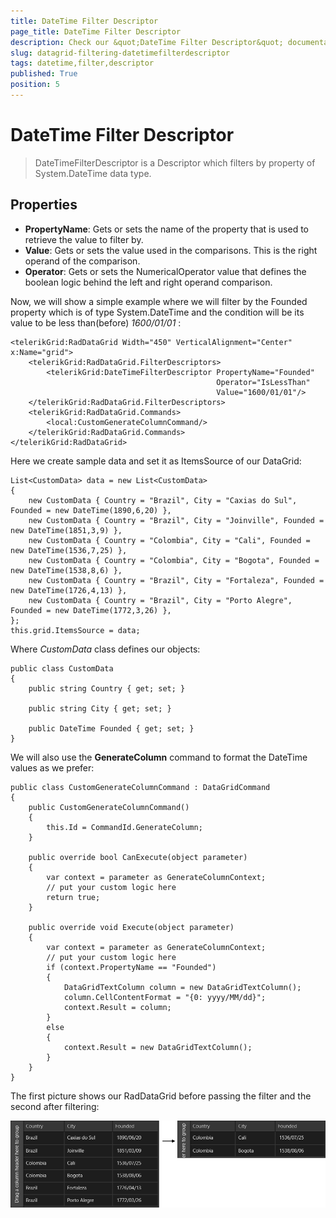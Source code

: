 ```yaml
---
title: DateTime Filter Descriptor
page_title: DateTime Filter Descriptor
description: Check our &quot;DateTime Filter Descriptor&quot; documentation article for RadDataGrid for UWP control.
slug: datagrid-filtering-datetimefilterdescriptor
tags: datetime,filter,descriptor
published: True
position: 5
---
```


# DateTime Filter Descriptor

>DateTimeFilterDescriptor is a Descriptor which filters by property of System.DateTime data type.

## Properties

* **PropertyName**: Gets or sets the name of the property that is used to retrieve the value to filter by.
* **Value**: Gets or sets the value used in the comparisons. This is the right operand of the comparison.
* **Operator**: Gets or sets the NumericalOperator value that defines the boolean logic behind the left and right operand comparison.

Now, we will show a simple example where we will filter by the Founded property which is of type System.DateTime and the condition will be its value to be less than(before) *1600/01/01* :

	<telerikGrid:RadDataGrid Width="450" VerticalAlignment="Center" x:Name="grid">
	    <telerikGrid:RadDataGrid.FilterDescriptors>
	        <telerikGrid:DateTimeFilterDescriptor PropertyName="Founded"
	                                              Operator="IsLessThan"
	                                              Value="1600/01/01"/>
	    </telerikGrid:RadDataGrid.FilterDescriptors>
	    <telerikGrid:RadDataGrid.Commands>
	        <local:CustomGenerateColumnCommand/>
	    </telerikGrid:RadDataGrid.Commands>
	</telerikGrid:RadDataGrid>

Here we create sample data and set it as ItemsSource of our DataGrid:

	List<CustomData> data = new List<CustomData>
	{
	    new CustomData { Country = "Brazil", City = "Caxias do Sul", Founded = new DateTime(1890,6,20) },
	    new CustomData { Country = "Brazil", City = "Joinville", Founded = new DateTime(1851,3,9) },
	    new CustomData { Country = "Colombia", City = "Cali", Founded = new DateTime(1536,7,25) },
	    new CustomData { Country = "Colombia", City = "Bogota", Founded = new DateTime(1538,8,6) },
	    new CustomData { Country = "Brazil", City = "Fortaleza", Founded = new DateTime(1726,4,13) },
	    new CustomData { Country = "Brazil", City = "Porto Alegre", Founded = new DateTime(1772,3,26) },
	};
	this.grid.ItemsSource = data;

Where *CustomData* class defines our objects:

	public class CustomData
	{
	    public string Country { get; set; }
	
	    public string City { get; set; }
	
	    public DateTime Founded { get; set; }
	}

We will also use the **GenerateColumn** command to format the DateTime values as we prefer:

	public class CustomGenerateColumnCommand : DataGridCommand
	{
	    public CustomGenerateColumnCommand()
	    {
	        this.Id = CommandId.GenerateColumn;
	    }
	
	    public override bool CanExecute(object parameter)
	    {
	        var context = parameter as GenerateColumnContext;
	        // put your custom logic here
	        return true;
	    }
	
	    public override void Execute(object parameter)
	    {
	        var context = parameter as GenerateColumnContext;
	        // put your custom logic here 
	        if (context.PropertyName == "Founded")
	        {
	            DataGridTextColumn column = new DataGridTextColumn();
	            column.CellContentFormat = "{0: yyyy/MM/dd}";
	            context.Result = column;
	        }
	        else
	        {
	            context.Result = new DataGridTextColumn();
	        }
	    }
	}

The first picture shows our RadDataGrid before passing the filter and the second after filtering:

![DateTimeFilterDescriptor example](images/DateTimeFilterDescriptorExample.png)